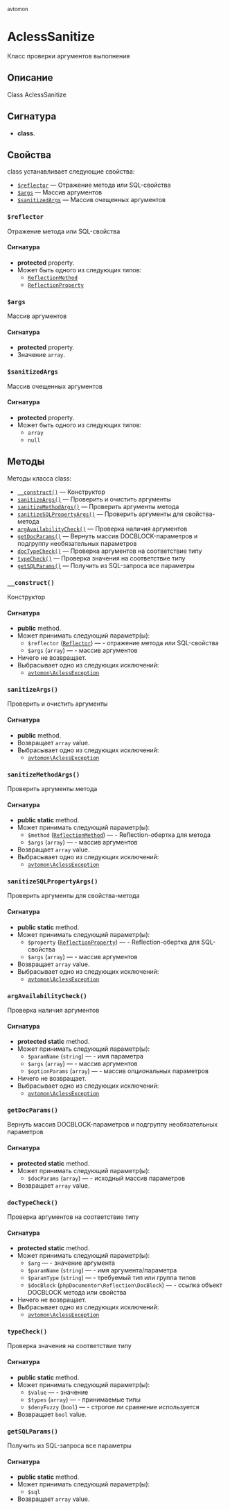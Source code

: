 <small>avtomon</small>

AclessSanitize
==============

Класс проверки аргументов выполнения

Описание
-----------

Class AclessSanitize

Сигнатура
---------

- **class**.

Свойства
----------

class устанавливает следующие свойства:

- [`$reflector`](#$reflector) &mdash; Отражение метода или SQL-свойства
- [`$args`](#$args) &mdash; Массив аргументов
- [`$sanitizedArgs`](#$sanitizedArgs) &mdash; Массив очещенных аргументов

### `$reflector` <a name="reflector"></a>

Отражение метода или SQL-свойства

#### Сигнатура

- **protected** property.
- Может быть одного из следующих типов:
    - [`ReflectionMethod`](http://php.net/class.ReflectionMethod)
    - [`ReflectionProperty`](http://php.net/class.ReflectionProperty)

### `$args` <a name="args"></a>

Массив аргументов

#### Сигнатура

- **protected** property.
- Значение `array`.

### `$sanitizedArgs` <a name="sanitizedArgs"></a>

Массив очещенных аргументов

#### Сигнатура

- **protected** property.
- Может быть одного из следующих типов:
    - `array`
    - `null`

Методы
-------

Методы класса class:

- [`__construct()`](#__construct) &mdash; Конструктор
- [`sanitizeArgs()`](#sanitizeArgs) &mdash; Проверить и очистить аргументы
- [`sanitizeMethodArgs()`](#sanitizeMethodArgs) &mdash; Проверить аргументы метода
- [`sanitizeSQLPropertyArgs()`](#sanitizeSQLPropertyArgs) &mdash; Проверить аргументы для свойства-метода
- [`argAvailabilityCheck()`](#argAvailabilityCheck) &mdash; Проверка наличия аргументов
- [`getDocParams()`](#getDocParams) &mdash; Вернуть массив DOCBLOCK-параметров и подгруппу необязательных параметров
- [`docTypeCheck()`](#docTypeCheck) &mdash; Проверка аргументов на соответствие типу
- [`typeCheck()`](#typeCheck) &mdash; Проверка значения на соответствие типу
- [`getSQLParams()`](#getSQLParams) &mdash; Получить из SQL-запроса все параметры

### `__construct()` <a name="__construct"></a>

Конструктор

#### Сигнатура

- **public** method.
- Может принимать следующий параметр(ы):
    - `$reflector` ([`Reflector`](http://php.net/class.Reflector)) &mdash; - отражение метода или SQL-свойства
    - `$args` (`array`) &mdash; - массив аргументов
- Ничего не возвращает.
- Выбрасывает одно из следующих исключений:
    - [`avtomon\AclessException`](../avtomon/AclessException.md)

### `sanitizeArgs()` <a name="sanitizeArgs"></a>

Проверить и очистить аргументы

#### Сигнатура

- **public** method.
- Возвращает `array` value.
- Выбрасывает одно из следующих исключений:
    - [`avtomon\AclessException`](../avtomon/AclessException.md)

### `sanitizeMethodArgs()` <a name="sanitizeMethodArgs"></a>

Проверить аргументы метода

#### Сигнатура

- **public static** method.
- Может принимать следующий параметр(ы):
    - `$method` ([`ReflectionMethod`](http://php.net/class.ReflectionMethod)) &mdash; - Reflection-обертка для метода
    - `$args` (`array`) &mdash; - массив аргументов
- Возвращает `array` value.
- Выбрасывает одно из следующих исключений:
    - [`avtomon\AclessException`](../avtomon/AclessException.md)

### `sanitizeSQLPropertyArgs()` <a name="sanitizeSQLPropertyArgs"></a>

Проверить аргументы для свойства-метода

#### Сигнатура

- **public static** method.
- Может принимать следующий параметр(ы):
    - `$property` ([`ReflectionProperty`](http://php.net/class.ReflectionProperty)) &mdash; - Reflection-обертка для SQL-свойства
    - `$args` (`array`) &mdash; - массив аргументов
- Возвращает `array` value.
- Выбрасывает одно из следующих исключений:
    - [`avtomon\AclessException`](../avtomon/AclessException.md)

### `argAvailabilityCheck()` <a name="argAvailabilityCheck"></a>

Проверка наличия аргументов

#### Сигнатура

- **protected static** method.
- Может принимать следующий параметр(ы):
    - `$paramName` (`string`) &mdash; - имя параметра
    - `$args` (`array`) &mdash; - массив аргументов
    - `$optionParams` (`array`) &mdash; - массив опциональных параметров
- Ничего не возвращает.
- Выбрасывает одно из следующих исключений:
    - [`avtomon\AclessException`](../avtomon/AclessException.md)

### `getDocParams()` <a name="getDocParams"></a>

Вернуть массив DOCBLOCK-параметров и подгруппу необязательных параметров

#### Сигнатура

- **protected static** method.
- Может принимать следующий параметр(ы):
    - `$docParams` (`array`) &mdash; - исходный массив параметров
- Возвращает `array` value.

### `docTypeCheck()` <a name="docTypeCheck"></a>

Проверка аргументов на соответствие типу

#### Сигнатура

- **protected static** method.
- Может принимать следующий параметр(ы):
    - `$arg` &mdash; - значение аргумента
    - `$paramName` (`string`) &mdash; - имя аргумента/параметра
    - `$paramType` (`string`) &mdash; - требуемый тип или группа типов
    - `$docBlock` (`phpDocumentor\Reflection\DocBlock`) &mdash; - ссылка объект DOCBLOCK метода или свойства
- Ничего не возвращает.
- Выбрасывает одно из следующих исключений:
    - [`avtomon\AclessException`](../avtomon/AclessException.md)

### `typeCheck()` <a name="typeCheck"></a>

Проверка значения на соответствие типу

#### Сигнатура

- **public static** method.
- Может принимать следующий параметр(ы):
    - `$value` &mdash; - значение
    - `$types` (`array`) &mdash; - принимаемые типы
    - `$denyFuzzy` (`bool`) &mdash; - строгое ли сравнение используется
- Возвращает `bool` value.

### `getSQLParams()` <a name="getSQLParams"></a>

Получить из SQL-запроса все параметры

#### Сигнатура

- **public static** method.
- Может принимать следующий параметр(ы):
    - `$sql`
- Возвращает `array` value.

